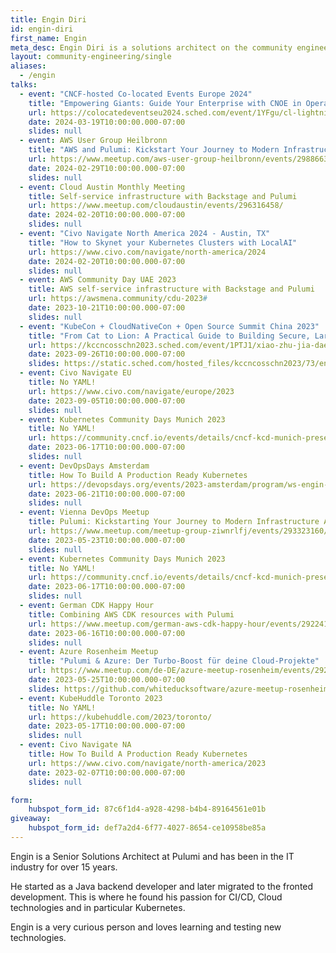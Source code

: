 ```yaml
---
title: Engin Diri
id: engin-diri
first_name: Engin
meta_desc: Engin Diri is a solutions architect on the community engineering team.
layout: community-engineering/single
aliases:
  - /engin
talks:
  - event: "CNCF-hosted Co-located Events Europe 2024"
    title: "Empowering Giants: Guide Your Enterprise with CNOE in Operational Tech Choices"
    url: https://colocatedeventseu2024.sched.com/event/1YFgu/cl-lightning-talk-empowering-giants-guide-your-enterprise-with-cnoe-in-operational-tech-choices-engin-diri-pulumi
    date: 2024-03-19T10:00:00.000-07:00
    slides: null
  - event: AWS User Group Heilbronn
    title: "AWS and Pulumi: Kickstart Your Journey to Modern Infrastructure Automation"
    url: https://www.meetup.com/aws-user-group-heilbronn/events/298866337/
    date: 2024-02-29T10:00:00.000-07:00
    slides: null
  - event: Cloud Austin Monthly Meeting
    title: Self-service infrastructure with Backstage and Pulumi
    url: https://www.meetup.com/cloudaustin/events/296316458/
    date: 2024-02-20T10:00:00.000-07:00
    slides: null
  - event: "Civo Navigate North America 2024 - Austin, TX"
    title: "How to Skynet your Kubernetes Clusters with LocalAI"
    url: https://www.civo.com/navigate/north-america/2024
    date: 2024-02-20T10:00:00.000-07:00
    slides: null
  - event: AWS Community Day UAE 2023
    title: AWS self-service infrastructure with Backstage and Pulumi
    url: https://awsmena.community/cdu-2023#
    date: 2023-10-21T10:00:00.000-07:00
    slides: null
  - event: "KubeCon + CloudNativeCon + Open Source Summit China 2023"
    title: "From Cat to Lion: A Practical Guide to Building Secure, Large-Scale CI/CD Platforms with Tekton and Pulumi"
    url: https://kccncosschn2023.sched.com/event/1PTJ1/xiao-zhu-jia-daepzhi-tektonre-mao-cicd-zha-zhi-tutorial-from-cat-to-lion-a-practical-guide-to-building-secure-large-scale-cicd-platforms-with-tekton-engin-diri-pulumi
    date: 2023-09-26T10:00:00.000-07:00
    slides: https://static.sched.com/hosted_files/kccncosschn2023/73/engin_diri_from_cat_to_lion_a_practical_guide_to_building_secure_large_scale_ci_cd_platforms_with_tekton.pdf
  - event: Civo Navigate EU
    title: No YAML!
    url: https://www.civo.com/navigate/europe/2023
    date: 2023-09-05T10:00:00.000-07:00
    slides: null
  - event: Kubernetes Community Days Munich 2023
    title: No YAML!
    url: https://community.cncf.io/events/details/cncf-kcd-munich-presents-kcd-munich-2023/
    date: 2023-06-17T10:00:00.000-07:00
    slides: null
  - event: DevOpsDays Amsterdam
    title: How To Build A Production Ready Kubernetes
    url: https://devopsdays.org/events/2023-amsterdam/program/ws-engin-diri-ringo-de-smet
    date: 2023-06-21T10:00:00.000-07:00
    slides: null
  - event: Vienna DevOps Meetup
    title: Pulumi: Kickstarting Your Journey to Modern Infrastructure Automation
    url: https://www.meetup.com/meetup-group-ziwnrlfj/events/293323160/
    date: 2023-05-23T10:00:00.000-07:00
    slides: null
  - event: Kubernetes Community Days Munich 2023
    title: No YAML!
    url: https://community.cncf.io/events/details/cncf-kcd-munich-presents-kcd-munich-2023/
    date: 2023-06-17T10:00:00.000-07:00
    slides: null
  - event: German CDK Happy Hour
    title: Combining AWS CDK resources with Pulumi
    url: https://www.meetup.com/german-aws-cdk-happy-hour/events/292241169/
    date: 2023-06-16T10:00:00.000-07:00
    slides: null
  - event: Azure Rosenheim Meetup
    title: "Pulumi & Azure: Der Turbo-Boost für deine Cloud-Projekte"
    url: https://www.meetup.com/de-DE/azure-meetup-rosenheim/events/292822487/
    date: 2023-05-25T10:00:00.000-07:00
    slides: https://github.com/whiteducksoftware/azure-meetup-rosenheim/blob/master/Azure-Meetup-2023-05-25-Pulumi-and-Azure-Der-Turbo-Boost-fuer-deine-Cloud-Projekte/2023-05-25-azure-rosenheim-meetup.pdf
  - event: KubeHuddle Toronto 2023
    title: No YAML!
    url: https://kubehuddle.com/2023/toronto/
    date: 2023-05-17T10:00:00.000-07:00
    slides: null
  - event: Civo Navigate NA
    title: How To Build A Production Ready Kubernetes
    url: https://www.civo.com/navigate/north-america/2023
    date: 2023-02-07T10:00:00.000-07:00
    slides: null

form:
    hubspot_form_id: 87c6f1d4-a928-4298-b4b4-89164561e01b
giveaway:
    hubspot_form_id: def7a2d4-6f77-4027-8654-ce10958be85a
---
```


Engin is a Senior Solutions Architect at Pulumi and has been in the IT industry for over 15 years.

He started as a Java backend developer and later migrated to the fronted development. This is where he found his passion for CI/CD, Cloud technologies and in particular Kubernetes.

Engin is a very curious person and loves learning and testing new technologies.

